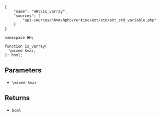 ``` yamlmeta
{
    "name": "HH\\is_varray",
    "sources": [
        "api-sources/hhvm/hphp/runtime/ext/std/ext_std_variable.php"
    ]
}
```




``` Hack
namespace HH;

function is_varray(
  \mixed $var,
): bool;
```




## Parameters




+ ` \mixed $var `




## Returns




* ` bool `
<!-- HHAPIDOC -->
